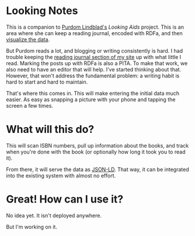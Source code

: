 # Looking Notes

This is a companion to [Purdom Lindblad's](https://github.com/Purdom) *Looking Aids* project. This is an area where she can keep a reading journal, encoded with RDFa, and then [visualize the data](http://purdom.org/books/).

But Purdom reads a lot, and blogging or writing consistently is hard. I had trouble keeping the [reading journal section of my site](http://www.ericrochester.com/reading-log/) up with what little I read. Marking the posts up with RDFa is also a PITA. To make that work, we also need to have an editor that will help. I've started thinking about that. However, that won't address the fundamental problem: a writing habit is hard to start and hard to maintain.

That's where this comes in. This will make entering the initial data much easier. As easy as snapping a picture with your phone and tapping the screen a few times.

# What will this do?

This will scan ISBN numbers, pull up information about the books, and track when you're done with the book (or optionally how long it took you to read it).

From there, it will serve the data as [JSON-LD](http://json-ld.org/). That way, it can be integrated into the existing system with almost no effort.

# Great! How can I use it?

No idea yet. It isn't deployed anywhere.

But I'm working on it.

